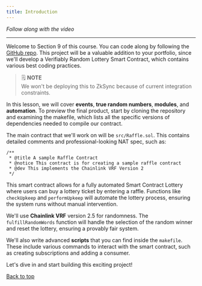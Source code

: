 ```yaml
---
title: Introduction
---
```


_Follow along with the video_

---
<a name="top"></a>

Welcome to Section 9 of this course. You can code along by following the [GitHub repo](https://github.com/Cyfrin/foundry-smart-contract-lottery-cu). This project will be a valuable addition to your portfolio, since we'll develop a Verifiably Random Lottery Smart Contract, which contains various best coding practices.

> 🗒️ **NOTE** <br>
> We won't be deploying this to ZkSync because of current integration constraints.

In this lesson, we will cover **events**, **true random numbers**, **modules**, and **automation**. To preview the final product, start by cloning the repository and examining the makefile, which lists all the specific versions of dependencies needed to compile our contract.

The main contract that we'll work on will be `src/Raffle.sol`. This contains detailed comments and professional-looking NAT spec, such as:

```solidity
/**
 * @title A sample Raffle Contract
 * @notice This contract is for creating a sample raffle contract
 * @dev This implements the Chainlink VRF Version 2
 */
```

This smart contract allows for a fully automated Smart Contract Lottery where users can buy a lottery ticket by entering a raffle. Functions like `checkUpkeep` and `performUpkeep` will automate the lottery process, ensuring the system runs without manual intervention.

We'll use **Chainlink VRF** version 2.5 for randomness. The `fulfillRandomWords` function will handle the selection of the random winner and reset the lottery, ensuring a provably fair system.

We'll also write advanced **scripts** that you can find inside the `makefile`. These include various commands to interact with the smart contract, such as creating subscriptions and adding a consumer.

Let's dive in and start building this exciting project!

[Back to top](#top)